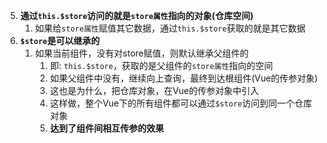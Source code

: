 5) **通过`this.$store`访问的就是`store属性`指向的对象(仓库空间)**
    1) 如果给`store属性`赋值其它数据，通过`this.$store`获取的就是其它数据
6) **`$store`是可以继承的**
    1) 如果当前组件，没有对store赋值，则默认继承父组件的
        1) 即: `this.$store`，获取的是父组件的`store属性`指向的空间
        2) 如果父组件中没有，继续向上查询，最终到达根组件(Vue的传参对象)
        3) 这也是为什么，把仓库对象，在Vue的传参对象中引入
        4) 这样做，整个Vue下的所有组件都可以通过`$store`访问到同一个仓库对象
        5) **达到了组件间相互传参的效果**